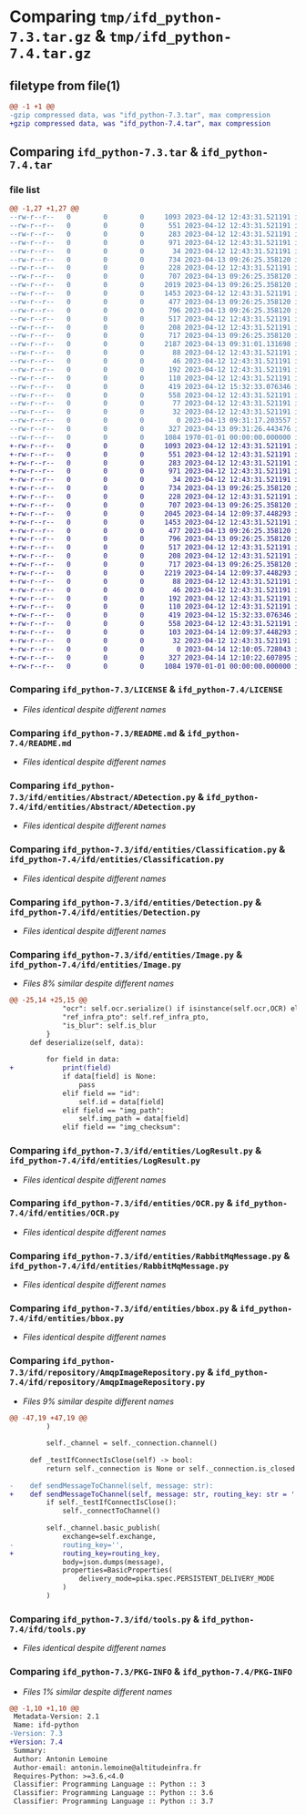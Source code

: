 # Comparing `tmp/ifd_python-7.3.tar.gz` & `tmp/ifd_python-7.4.tar.gz`

## filetype from file(1)

```diff
@@ -1 +1 @@
-gzip compressed data, was "ifd_python-7.3.tar", max compression
+gzip compressed data, was "ifd_python-7.4.tar", max compression
```

## Comparing `ifd_python-7.3.tar` & `ifd_python-7.4.tar`

### file list

```diff
@@ -1,27 +1,27 @@
--rw-r--r--   0        0        0     1093 2023-04-12 12:43:31.521191 ifd_python-7.3/LICENSE
--rw-r--r--   0        0        0      551 2023-04-12 12:43:31.521191 ifd_python-7.3/README.md
--rw-r--r--   0        0        0      283 2023-04-12 12:43:31.521191 ifd_python-7.3/ifd/__init__.py
--rw-r--r--   0        0        0      971 2023-04-12 12:43:31.521191 ifd_python-7.3/ifd/entities/Abstract/ADetection.py
--rw-r--r--   0        0        0       34 2023-04-12 12:43:31.521191 ifd_python-7.3/ifd/entities/Abstract/__init__.py
--rw-r--r--   0        0        0      734 2023-04-13 09:26:25.358120 ifd_python-7.3/ifd/entities/Classification.py
--rw-r--r--   0        0        0      228 2023-04-12 12:43:31.521191 ifd_python-7.3/ifd/entities/Couleur.py
--rw-r--r--   0        0        0      707 2023-04-13 09:26:25.358120 ifd_python-7.3/ifd/entities/Detection.py
--rw-r--r--   0        0        0     2019 2023-04-13 09:26:25.358120 ifd_python-7.3/ifd/entities/Image.py
--rw-r--r--   0        0        0     1453 2023-04-12 12:43:31.521191 ifd_python-7.3/ifd/entities/LogResult.py
--rw-r--r--   0        0        0      477 2023-04-13 09:26:25.358120 ifd_python-7.3/ifd/entities/Modele.py
--rw-r--r--   0        0        0      796 2023-04-13 09:26:25.358120 ifd_python-7.3/ifd/entities/OCR.py
--rw-r--r--   0        0        0      517 2023-04-12 12:43:31.521191 ifd_python-7.3/ifd/entities/RabbitMqMessage.py
--rw-r--r--   0        0        0      208 2023-04-12 12:43:31.521191 ifd_python-7.3/ifd/entities/__init__.py
--rw-r--r--   0        0        0      717 2023-04-13 09:26:25.358120 ifd_python-7.3/ifd/entities/bbox.py
--rw-r--r--   0        0        0     2187 2023-04-13 09:31:01.131698 ifd_python-7.3/ifd/repository/AmqpImageRepository.py
--rw-r--r--   0        0        0       88 2023-04-12 12:43:31.521191 ifd_python-7.3/ifd/repository/Interfaces/IImageRepository.py
--rw-r--r--   0        0        0       46 2023-04-12 12:43:31.521191 ifd_python-7.3/ifd/repository/Interfaces/__init__.py
--rw-r--r--   0        0        0      192 2023-04-12 12:43:31.521191 ifd_python-7.3/ifd/repository/MemoryImageRepository.py
--rw-r--r--   0        0        0      110 2023-04-12 12:43:31.521191 ifd_python-7.3/ifd/repository/__init__.py
--rw-r--r--   0        0        0      419 2023-04-12 15:32:33.076346 ifd_python-7.3/ifd/spec.py
--rw-r--r--   0        0        0      558 2023-04-12 12:43:31.521191 ifd_python-7.3/ifd/tools.py
--rw-r--r--   0        0        0       77 2023-04-12 12:43:31.521191 ifd_python-7.3/ifd/usecase/Interfaces/IFonction.py
--rw-r--r--   0        0        0       32 2023-04-12 12:43:31.521191 ifd_python-7.3/ifd/usecase/Interfaces/__init__.py
--rw-r--r--   0        0        0        0 2023-04-13 09:31:17.203557 ifd_python-7.3/ifd/usecase/__init__.py
--rw-r--r--   0        0        0      327 2023-04-13 09:31:26.443476 ifd_python-7.3/pyproject.toml
--rw-r--r--   0        0        0     1084 1970-01-01 00:00:00.000000 ifd_python-7.3/PKG-INFO
+-rw-r--r--   0        0        0     1093 2023-04-12 12:43:31.521191 ifd_python-7.4/LICENSE
+-rw-r--r--   0        0        0      551 2023-04-12 12:43:31.521191 ifd_python-7.4/README.md
+-rw-r--r--   0        0        0      283 2023-04-12 12:43:31.521191 ifd_python-7.4/ifd/__init__.py
+-rw-r--r--   0        0        0      971 2023-04-12 12:43:31.521191 ifd_python-7.4/ifd/entities/Abstract/ADetection.py
+-rw-r--r--   0        0        0       34 2023-04-12 12:43:31.521191 ifd_python-7.4/ifd/entities/Abstract/__init__.py
+-rw-r--r--   0        0        0      734 2023-04-13 09:26:25.358120 ifd_python-7.4/ifd/entities/Classification.py
+-rw-r--r--   0        0        0      228 2023-04-12 12:43:31.521191 ifd_python-7.4/ifd/entities/Couleur.py
+-rw-r--r--   0        0        0      707 2023-04-13 09:26:25.358120 ifd_python-7.4/ifd/entities/Detection.py
+-rw-r--r--   0        0        0     2045 2023-04-14 12:09:37.448293 ifd_python-7.4/ifd/entities/Image.py
+-rw-r--r--   0        0        0     1453 2023-04-12 12:43:31.521191 ifd_python-7.4/ifd/entities/LogResult.py
+-rw-r--r--   0        0        0      477 2023-04-13 09:26:25.358120 ifd_python-7.4/ifd/entities/Modele.py
+-rw-r--r--   0        0        0      796 2023-04-13 09:26:25.358120 ifd_python-7.4/ifd/entities/OCR.py
+-rw-r--r--   0        0        0      517 2023-04-12 12:43:31.521191 ifd_python-7.4/ifd/entities/RabbitMqMessage.py
+-rw-r--r--   0        0        0      208 2023-04-12 12:43:31.521191 ifd_python-7.4/ifd/entities/__init__.py
+-rw-r--r--   0        0        0      717 2023-04-13 09:26:25.358120 ifd_python-7.4/ifd/entities/bbox.py
+-rw-r--r--   0        0        0     2219 2023-04-14 12:09:37.448293 ifd_python-7.4/ifd/repository/AmqpImageRepository.py
+-rw-r--r--   0        0        0       88 2023-04-12 12:43:31.521191 ifd_python-7.4/ifd/repository/Interfaces/IImageRepository.py
+-rw-r--r--   0        0        0       46 2023-04-12 12:43:31.521191 ifd_python-7.4/ifd/repository/Interfaces/__init__.py
+-rw-r--r--   0        0        0      192 2023-04-12 12:43:31.521191 ifd_python-7.4/ifd/repository/MemoryImageRepository.py
+-rw-r--r--   0        0        0      110 2023-04-12 12:43:31.521191 ifd_python-7.4/ifd/repository/__init__.py
+-rw-r--r--   0        0        0      419 2023-04-12 15:32:33.076346 ifd_python-7.4/ifd/spec.py
+-rw-r--r--   0        0        0      558 2023-04-12 12:43:31.521191 ifd_python-7.4/ifd/tools.py
+-rw-r--r--   0        0        0      103 2023-04-14 12:09:37.448293 ifd_python-7.4/ifd/usecase/Interfaces/IFonction.py
+-rw-r--r--   0        0        0       32 2023-04-12 12:43:31.521191 ifd_python-7.4/ifd/usecase/Interfaces/__init__.py
+-rw-r--r--   0        0        0        0 2023-04-14 12:10:05.728043 ifd_python-7.4/ifd/usecase/__init__.py
+-rw-r--r--   0        0        0      327 2023-04-14 12:10:22.607895 ifd_python-7.4/pyproject.toml
+-rw-r--r--   0        0        0     1084 1970-01-01 00:00:00.000000 ifd_python-7.4/PKG-INFO
```

### Comparing `ifd_python-7.3/LICENSE` & `ifd_python-7.4/LICENSE`

 * *Files identical despite different names*

### Comparing `ifd_python-7.3/README.md` & `ifd_python-7.4/README.md`

 * *Files identical despite different names*

### Comparing `ifd_python-7.3/ifd/entities/Abstract/ADetection.py` & `ifd_python-7.4/ifd/entities/Abstract/ADetection.py`

 * *Files identical despite different names*

### Comparing `ifd_python-7.3/ifd/entities/Classification.py` & `ifd_python-7.4/ifd/entities/Classification.py`

 * *Files identical despite different names*

### Comparing `ifd_python-7.3/ifd/entities/Detection.py` & `ifd_python-7.4/ifd/entities/Detection.py`

 * *Files identical despite different names*

### Comparing `ifd_python-7.3/ifd/entities/Image.py` & `ifd_python-7.4/ifd/entities/Image.py`

 * *Files 8% similar despite different names*

```diff
@@ -25,14 +25,15 @@
             "ocr": self.ocr.serialize() if isinstance(self.ocr,OCR) else None,
             "ref_infra_pto": self.ref_infra_pto,
             "is_blur": self.is_blur
         }
     def deserialize(self, data):
         
         for field in data:
+            print(field)
             if data[field] is None:
                 pass
             elif field == "id":
                 self.id = data[field]
             elif field == "img_path":
                 self.img_path = data[field]
             elif field == "img_checksum":
```

### Comparing `ifd_python-7.3/ifd/entities/LogResult.py` & `ifd_python-7.4/ifd/entities/LogResult.py`

 * *Files identical despite different names*

### Comparing `ifd_python-7.3/ifd/entities/OCR.py` & `ifd_python-7.4/ifd/entities/OCR.py`

 * *Files identical despite different names*

### Comparing `ifd_python-7.3/ifd/entities/RabbitMqMessage.py` & `ifd_python-7.4/ifd/entities/RabbitMqMessage.py`

 * *Files identical despite different names*

### Comparing `ifd_python-7.3/ifd/entities/bbox.py` & `ifd_python-7.4/ifd/entities/bbox.py`

 * *Files identical despite different names*

### Comparing `ifd_python-7.3/ifd/repository/AmqpImageRepository.py` & `ifd_python-7.4/ifd/repository/AmqpImageRepository.py`

 * *Files 9% similar despite different names*

```diff
@@ -47,19 +47,19 @@
         )
 
         self._channel = self._connection.channel()
 
     def _testIfConnectIsClose(self) -> bool:
         return self._connection is None or self._connection.is_closed
 
-    def sendMessageToChannel(self, message: str):
+    def sendMessageToChannel(self, message: str, routing_key: str = ''):
         if self._testIfConnectIsClose():
             self._connectToChannel()
 
         self._channel.basic_publish(
             exchange=self.exchange,
-            routing_key='',
+            routing_key=routing_key,
             body=json.dumps(message),
             properties=BasicProperties(
                 delivery_mode=pika.spec.PERSISTENT_DELIVERY_MODE
             )
         )
```

### Comparing `ifd_python-7.3/ifd/tools.py` & `ifd_python-7.4/ifd/tools.py`

 * *Files identical despite different names*

### Comparing `ifd_python-7.3/PKG-INFO` & `ifd_python-7.4/PKG-INFO`

 * *Files 1% similar despite different names*

```diff
@@ -1,10 +1,10 @@
 Metadata-Version: 2.1
 Name: ifd-python
-Version: 7.3
+Version: 7.4
 Summary: 
 Author: Antonin Lemoine
 Author-email: antonin.lemoine@altitudeinfra.fr
 Requires-Python: >=3.6,<4.0
 Classifier: Programming Language :: Python :: 3
 Classifier: Programming Language :: Python :: 3.6
 Classifier: Programming Language :: Python :: 3.7
```

